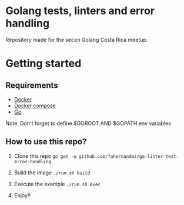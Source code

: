 # Golang tests, linters and error handling
Repository made for the secon Golang Costa Rica meetup.

# Getting started

## Requirements
- [Docker](https://docs.docker.com/engine/installation/)
- [Docker compose](https://docs.docker.com/compose/install/)
- [Go](https://golang.org/doc/install)

Note: Don't forget to define $GOROOT AND $GOPATH env variables

## How to use this repo?
1. Clone this repo
``
go get -u github.com/fahernandez/go-linter-test-error-handling
``

2. Build the image
``
./run.sh build
``

3. Execute the example
``
./run.sh exec
``

4. Enjoy!!
